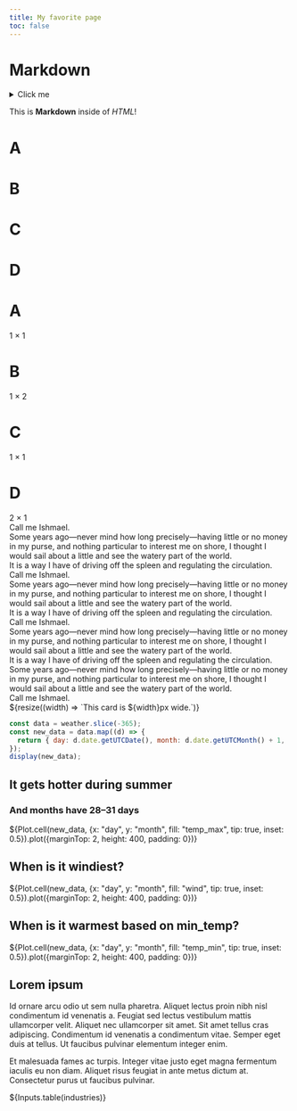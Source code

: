 ```yaml
---
title: My favorite page
toc: false
---
```


# Markdown

<details>
  <summary>Click me</summary>
  This text is not visible by default.
</details>

<div class="grid grid-cols-4">
  <div class="card">

This is **Markdown** inside of _HTML_!

</div>
</div>

<div class="grid grid-cols-4">
  <div class="card"><h1>A</h1></div>
  <div class="card"><h1>B</h1></div>
  <div class="card"><h1>C</h1></div>
  <div class="card"><h1>D</h1></div>
</div>

<div class="grid grid-cols-2">
  <div class="card"><h1>A</h1>1 × 1</div>
  <div class="card grid-rowspan-2"><h1>B</h1>1 × 2</div>
  <div class="card"><h1>C</h1>1 × 1</div>
  <div class="card grid-colspan-2"><h1>D</h1>2 × 1</div>
</div>

<div class="grid grid-cols-2">
  <div class="card">Call me Ishmael.</div>
  <div class="card">Some years ago—never mind how long precisely—having little or no money in my purse, and nothing particular to interest me on shore, I thought I would sail about a little and see the watery part of the world.</div>
  <div class="card">It is a way I have of driving off the spleen and regulating the circulation.</div>
</div>

<div class="grid grid-cols-2" style="grid-auto-rows: auto;">
  <div class="card">Call me Ishmael.</div>
  <div class="card">Some years ago—never mind how long precisely—having little or no money in my purse, and nothing particular to interest me on shore, I thought I would sail about a little and see the watery part of the world.</div>
  <div class="card">It is a way I have of driving off the spleen and regulating the circulation.</div>
</div>

<div class="grid grid-cols-2">
  <div class="card">Call me Ishmael.</div>
  <div class="card">Some years ago—never mind how long precisely—having little or no money in my purse, and nothing particular to interest me on shore, I thought I would sail about a little and see the watery part of the world.</div>
</div>
<div class="grid grid-cols-2">
  <div class="card">It is a way I have of driving off the spleen and regulating the circulation.</div>
</div>

<div class="grid grid-cols-2">
  <div>Some years ago—never mind how long precisely—having little or no money in my purse, and nothing particular to interest me on shore, I thought I would sail about a little and see the watery part of the world.</div>
  <div class="card">Call me Ishmael.</div>
</div>

<div class="grid grid-cols-4">
  <div class="card">
    ${resize((width) => `This card is ${width}px wide.`)}
  </div>
</div>

```js
const data = weather.slice(-365);
const new_data = data.map((d) => {
  return { day: d.date.getUTCDate(), month: d.date.getUTCMonth() + 1, ...d };
});
display(new_data);
```

<div class="card" style="max-width: 640px;">
  <h2>It gets hotter during summer</h2>
  <h3>And months have 28–31 days</h3>
  ${Plot.cell(new_data, {x: "day", y: "month", fill: "temp_max", tip: true, inset: 0.5}).plot({marginTop: 2, height: 400, padding: 0})}
</div>

<div class="card" style="max-width: 640px;">
  <h2>When is it windiest?</h2>
  ${Plot.cell(new_data, {x: "day", y: "month", fill: "wind", tip: true, inset: 0.5}).plot({marginTop: 2, height: 400, padding: 0})}
</div>

<div class="card" style="max-width: 640px;">
  <h2>When is it warmest based on min_temp?</h2>
  ${Plot.cell(new_data, {x: "day", y: "month", fill: "temp_min", tip: true, inset: 0.5}).plot({marginTop: 2, height: 400, padding: 0})}
</div>

<div class="grid grid-cols-2">
  <div class="card">
    <h2>Lorem ipsum</h2>
    <p>Id ornare arcu odio ut sem nulla pharetra. Aliquet lectus proin nibh nisl condimentum id venenatis a. Feugiat sed lectus vestibulum mattis ullamcorper velit. Aliquet nec ullamcorper sit amet. Sit amet tellus cras adipiscing. Condimentum id venenatis a condimentum vitae. Semper eget duis at tellus. Ut faucibus pulvinar elementum integer enim.</p>
    <p>Et malesuada fames ac turpis. Integer vitae justo eget magna fermentum iaculis eu non diam. Aliquet risus feugiat in ante metus dictum at. Consectetur purus ut faucibus pulvinar.</p>
  </div>
  <div class="card" style="padding: 0;">
    ${Inputs.table(industries)}
  </div>
</div>
